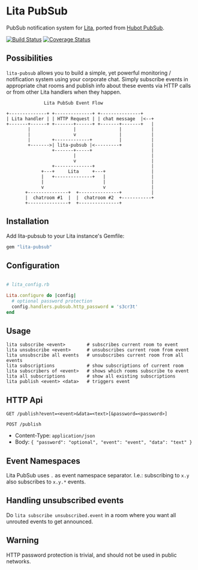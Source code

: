 # Lita PubSub

PubSub notification system for [Lita](https://www.lita.io/), ported from [Hubot
PubSub](https://github.com/spajus/hubot-pubsub).

[![Build Status](https://travis-ci.org/spajus/lita-pubsub.png?branch=master)](https://travis-ci.org/spajus/lita-pubsub?branch=master)
[![Coverage Status](https://coveralls.io/repos/github/spajus/lita-pubsub/badge.svg?branch=master)](https://coveralls.io/github/spajus/lita-pubsub?branch=master)

## Possibilities

`lita-pubsub` allows you to build a simple, yet powerful monitoring / notification system using your corporate chat. Simply subscribe events in appropriate chat rooms and publish info about these events via HTTP calls or from other Lita handlers when they happen.

```
              Lita PubSub Event Flow

+--------------+ +--------------+ +---------------+
| Lita handler | | HTTP Request | | chat message  |<--+
+-------+------+ +-------+------+ +-------+-------+   |
        |                |                |           |
        |                v                |           |
        |        +-------------+          |           |
        +------->| lita-pubsub |<---------+           |
                 +-------+-----+                      |
                         |                            |
                         v                            |
                 +--------------+                     |
             +---+     Lita     +---+                 |
             |   +--------------+   |                 |
             |                      |                 |
             v                      v                 |
       +---------------+  +---------------+           |
       |  chatroom #1  |  |  chatroom #2  +-----------+
       +---------------+  +---------------+
```

## Installation

Add lita-pubsub to your Lita instance's Gemfile:

``` ruby
gem "lita-pubsub"
```

## Configuration

```ruby

# lita_config.rb

Lita.configure do |config|
  # optional password protection
  config.handlers.pubsub.http_password = 's3cr3t'
end
```

## Usage

```
lita subscribe <event>        # subscribes current room to event
lita unsubscribe <event>      # unsubscribes current room from event
lita unsubscribe all events   # unsubscribes current room from all events
lita subscriptions            # show subscriptions of current room
lita subscribers of <event>   # shows which rooms subscribe to event
lita all subscriptions        # show all existing subscriptions
lita publish <event> <data>   # triggers event
```

## HTTP Api

```
GET /publish?event=<event>&data=<text>[&password=<password>]
```

```
POST /publish
```

 * Content-Type: `application/json`
 * Body: `{ "password": "optional", "event": "event", "data": "text" }`

## Event Namespaces

Lita PubSub uses `.` as event namespace separator. I.e.: subscribing to `x.y`
also subscribes to `x.y.*` events.

## Handling unsubscribed events

Do `lita subscribe unsubscribed.event` in a room where you want all unrouted
events to get announced.

## Warning

HTTP password protection is trivial, and should not be used in public networks.
